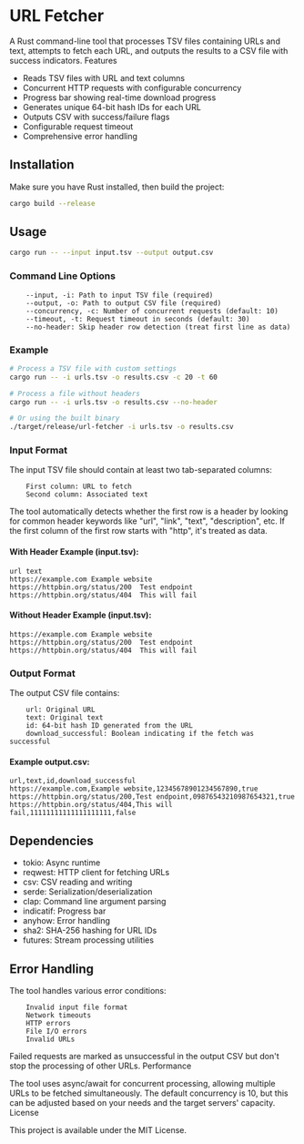 # URL Fetcher

A Rust command-line tool that processes TSV files containing URLs and text, attempts to fetch each URL, and outputs the results to a CSV file with success indicators.
Features

* Reads TSV files with URL and text columns
* Concurrent HTTP requests with configurable concurrency
* Progress bar showing real-time download progress
* Generates unique 64-bit hash IDs for each URL
* Outputs CSV with success/failure flags
* Configurable request timeout
* Comprehensive error handling

## Installation

Make sure you have Rust installed, then build the project:

```bash
cargo build --release
```

## Usage

```bash
cargo run -- --input input.tsv --output output.csv
```

### Command Line Options
```
    --input, -i: Path to input TSV file (required)
    --output, -o: Path to output CSV file (required)
    --concurrency, -c: Number of concurrent requests (default: 10)
    --timeout, -t: Request timeout in seconds (default: 30)
    --no-header: Skip header row detection (treat first line as data)
```

### Example

```bash
# Process a TSV file with custom settings
cargo run -- -i urls.tsv -o results.csv -c 20 -t 60

# Process a file without headers
cargo run -- -i urls.tsv -o results.csv --no-header

# Or using the built binary
./target/release/url-fetcher -i urls.tsv -o results.csv
```

### Input Format

The input TSV file should contain at least two tab-separated columns:
```
    First column: URL to fetch
    Second column: Associated text
```

The tool automatically detects whether the first row is a header by looking for common header keywords like "url", "link", "text", "description", etc. If the first column of the first row starts with "http", it's treated as data.

#### With Header Example (input.tsv):
```tsv
url	text
https://example.com	Example website
https://httpbin.org/status/200	Test endpoint
https://httpbin.org/status/404	This will fail
```

#### Without Header Example (input.tsv):
```tsv
https://example.com	Example website
https://httpbin.org/status/200	Test endpoint
https://httpbin.org/status/404	This will fail
```

### Output Format

The output CSV file contains:
```
    url: Original URL
    text: Original text
    id: 64-bit hash ID generated from the URL
    download_successful: Boolean indicating if the fetch was successful
```
#### Example output.csv:

```csv
url,text,id,download_successful
https://example.com,Example website,12345678901234567890,true
https://httpbin.org/status/200,Test endpoint,09876543210987654321,true
https://httpbin.org/status/404,This will fail,11111111111111111111,false
```

## Dependencies

* tokio: Async runtime
* reqwest: HTTP client for fetching URLs
* csv: CSV reading and writing
* serde: Serialization/deserialization
* clap: Command line argument parsing
* indicatif: Progress bar
* anyhow: Error handling
* sha2: SHA-256 hashing for URL IDs
* futures: Stream processing utilities

## Error Handling

The tool handles various error conditions:
```
    Invalid input file format
    Network timeouts
    HTTP errors
    File I/O errors
    Invalid URLs
```
Failed requests are marked as unsuccessful in the output CSV but don't stop the processing of other URLs.
Performance

The tool uses async/await for concurrent processing, allowing multiple URLs to be fetched simultaneously. The default concurrency is 10, but this can be adjusted based on your needs and the target servers' capacity.
License

This project is available under the MIT License.
